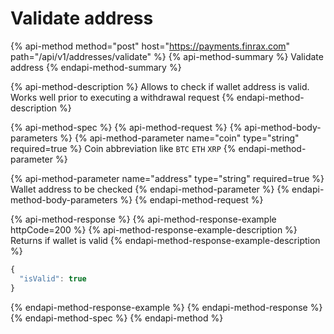 # Validate address

{% api-method method="post" host="https://payments.finrax.com" path="/api/v1/addresses/validate" %}
{% api-method-summary %}
Validate address
{% endapi-method-summary %}

{% api-method-description %}
Allows to check if wallet address is valid. Works well prior to executing a withdrawal request
{% endapi-method-description %}

{% api-method-spec %}
{% api-method-request %}
{% api-method-body-parameters %}
{% api-method-parameter name="coin" type="string" required=true %}
Coin abbreviation like `BTC`  `ETH`  `XRP`
{% endapi-method-parameter %}

{% api-method-parameter name="address" type="string" required=true %}
Wallet address to be checked
{% endapi-method-parameter %}
{% endapi-method-body-parameters %}
{% endapi-method-request %}

{% api-method-response %}
{% api-method-response-example httpCode=200 %}
{% api-method-response-example-description %}
Returns if wallet is valid
{% endapi-method-response-example-description %}

```javascript
{
  "isValid": true
}
```
{% endapi-method-response-example %}
{% endapi-method-response %}
{% endapi-method-spec %}
{% endapi-method %}



